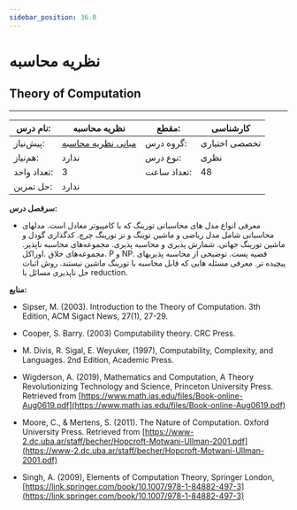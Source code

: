 ```yaml
---
sidebar_position: 36.0
---
```

# نظریه محاسبه
## Theory of Computation
_______________________________________________________________________________
| نام درس:    | نظریه محاسبه                                                                    | مقطع:       | کارشناسی      |
| ----------- | ------------------------------------------------------------------------------- | ----------- | ------------- |
| پیش‌نیاز:   | [مبانی نظریه محاسبه](../mandatory/Introduction-to-the-Theory-of-Computation.md) | گروه درس:   | تخصصی اختیاری |
| هم‌نیاز:    | ندارد                                                                           | نوع درس:    | نظری          |
| تعداد واحد: | 3                                                                               | تعداد ساعت: | 48            |
| حل تمرین:   |  ندارد                                                                          |             |               |

**سرفصل درس:**


- معرفی انواع مدل های محاسباتی تورینگ که با کامپیوتر معادل است. مدلهای محاسباتی شامل مدل ریاضی و ماشین توینگ و تز تورینگ چرچ. کدگذاری گودل و ماشین تورینگ جهانی. شمارش پذیری و محاسبه پذیری. مجموعه‌های محاسبه ناپذیر. مجموعه‌های خلاق .اوراکل. P و NP. قضیه پست. توضیحی از محاسبه پذیریهای پیچیده تر. معرفی مسئله هایی که قابل محاسبه با تورینگ ماشین نیستند. روش اثبات حل ناپذیری مسائل با reduction.


**منابع:**


- Sipser, M. (2003). Introduction to the Theory of Computation. 3th Edition, ACM Sigact News, 27(1), 27-29.

- Cooper, S. Barry. (2003) Computability theory. CRC Press.

- M. Divis, R. Sigal, E. Weyuker, (1997), Computability, Complexity, and Languages. 2nd Edition, Academic Press. 

- Wigderson, A. (2019), Mathematics and Computation, A Theory Revolutionizing Technology and Science, Princeton University Press. Retrieved from [https://www.math.ias.edu/files/Book-online-Aug0619.pdf](https://www.math.ias.edu/files/Book-online-Aug0619.pdf)

- Moore, C., & Mertens, S. (2011). The Nature of Computation. Oxford University Press. Retrieved from [https://www-2.dc.uba.ar/staff/becher/Hopcroft-Motwani-Ullman-2001.pdf](https://www-2.dc.uba.ar/staff/becher/Hopcroft-Motwani-Ullman-2001.pdf)

- Singh, A. (2009), Elements of Computation Theory, Springer London, [https://link.springer.com/book/10.1007/978-1-84882-497-3](https://link.springer.com/book/10.1007/978-1-84882-497-3)
